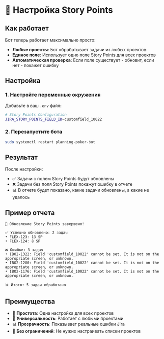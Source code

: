 # 🔧 Настройка Story Points

## Как работает

Бот теперь работает максимально просто:
- **Любые проекты**: Бот обрабатывает задачи из любых проектов
- **Единое поле**: Использует одно поле Story Points для всех проектов
- **Автоматическая проверка**: Если поле существует - обновит, если нет - покажет ошибку

## Настройка

### 1. Настройте переменные окружения

Добавьте в ваш `.env` файл:

```bash
# Story Points Configuration
JIRA_STORY_POINTS_FIELD_ID=customfield_10022
```

### 2. Перезапустите бота

```bash
sudo systemctl restart planning-poker-bot
```

## Результат

После настройки:
- ✅ Задачи с полем Story Points будут обновлены
- ❌ Задачи без поля Story Points покажут ошибку в отчете
- 📊 В отчете будет показано, какие задачи обновлены, а какие не удалось

## Пример отчета

```
🔄 Обновление Story Points завершено!

✅ Успешно обновлено: 2 задач
• FLEX-123: 13 SP
• FLEX-124: 8 SP

❌ Ошибки: 3 задач
• IBO2-1322: Field 'customfield_10022' cannot be set. It is not on the appropriate screen, or unknown.
• IBO2-1280: Field 'customfield_10022' cannot be set. It is not on the appropriate screen, or unknown.
• IBO2-1176: Field 'customfield_10022' cannot be set. It is not on the appropriate screen, or unknown.

📊 Итого: 5 задач обработано
```

## Преимущества

- 🎯 **Простота**: Одна настройка для всех проектов
- 🔄 **Универсальность**: Работает с любыми проектами
- 📊 **Прозрачность**: Показывает реальные ошибки Jira
- 🚀 **Без ограничений**: Не нужно настраивать списки проектов
